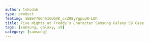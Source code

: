 ```yaml
---
author: tokodab
type: product
featimg: 16BeY7GG4mIGUbVK_cxZ08yYgpupR-LOh
title: Five Nights at Freddy´s Character Samsung Galaxy S9 Case
tags: [samsung, galaxy, s9]
category: [samsung]
---
```

